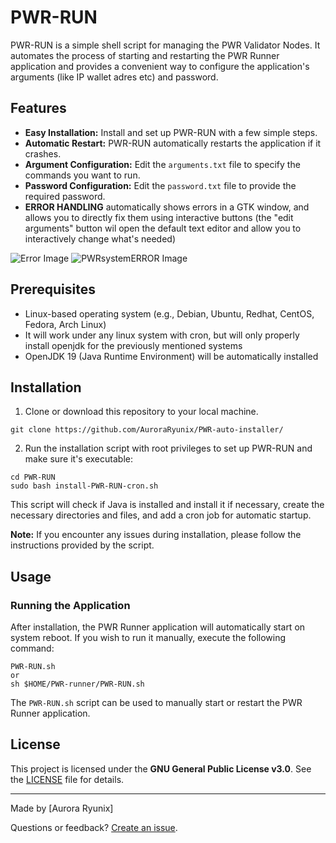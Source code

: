# PWR-RUN

PWR-RUN is a simple shell script for managing the PWR Validator Nodes. It automates the process of starting and restarting the PWR Runner application and provides a convenient way to configure the application's arguments (like IP wallet adres etc) and password.

## Features

- **Easy Installation:** Install and set up PWR-RUN with a few simple steps.
- **Automatic Restart:** PWR-RUN automatically restarts the application if it crashes.
- **Argument Configuration:** Edit the `arguments.txt` file to specify the commands you want to run.
- **Password Configuration:** Edit the `password.txt` file to provide the required password.
- **ERROR HANDLING** automatically shows errors in a GTK window, and allows you to directly fix them using interactive buttons (the "edit arguments" button wil open the default text editor and allow you to interactively change what's needed)

![Error Image](https://github.com/AuroraRyunix/PWR-auto-installer/blob/main/error-images/error-typical.png)
![PWRsystemERROR Image](https://github.com/AuroraRyunix/PWR-auto-installer/blob/main/error-images/PWRsystemERROR.png)
## Prerequisites

- Linux-based operating system (e.g., Debian, Ubuntu, Redhat, CentOS, Fedora, Arch Linux)
- It will work under any linux system with cron, but will only properly install openjdk for the previously mentioned systems
- OpenJDK 19 (Java Runtime Environment) will be automatically installed

## Installation

1. Clone or download this repository to your local machine.

```shell
git clone https://github.com/AuroraRyunix/PWR-auto-installer/
```

2. Run the installation script with root privileges to set up PWR-RUN and make sure it's executable:

```shell
cd PWR-RUN
sudo bash install-PWR-RUN-cron.sh
```

This script will check if Java is installed and install it if necessary, create the necessary directories and files, and add a cron job for automatic startup.

**Note:** If you encounter any issues during installation, please follow the instructions provided by the script.

## Usage

### Running the Application

After installation, the PWR Runner application will automatically start on system reboot. If you wish to run it manually, execute the following command:

```
PWR-RUN.sh
or
sh $HOME/PWR-runner/PWR-RUN.sh
```

The `PWR-RUN.sh` script can be used to manually start or restart the PWR Runner application.

## License

This project is licensed under the **GNU General Public License v3.0**. See the [LICENSE](LICENSE) file for details.

---

Made by [Aurora Ryunix]

Questions or feedback? [Create an issue](https://github.com/AuroraRyunix/PWR-auto-installer/issues).

